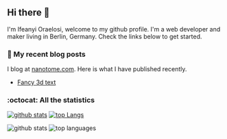 ## Hi there :wave:

I'm Ifeanyi Oraelosi, welcome to my github profile. I'm a web developer and maker living in Berlin, Germany. Check the links below to get started.

### :scroll: My recent blog posts

I blog at [nanotome.com](https://www.nanotome.com). Here is what I have published recently.
- [Fancy 3d text](https://nanotome.com/2023/05/fancy-3d-text-with-single-line-fonts-in-three.js-and-react/)

### :octocat: All the statistics
[![github stats](https://github-readme-stats.vercel.app/api?username=gnerkus&show_icons=true&hide_title=true)](https://github.com/anuraghazra/github-readme-stats)
 [![top Langs](https://github-readme-stats.vercel.app/api/top-langs/?username=gnerkus)](https://github.com/anuraghazra/github-readme-stats)
 
 ![github stats](https://github-readme-stats.vercel.app/api?username=gnerkus&show_icons=true&hide_title=true)
![top languages](https://github-readme-stats.vercel.app/api/top-langs/?username=gnerkus&layout=compact)
